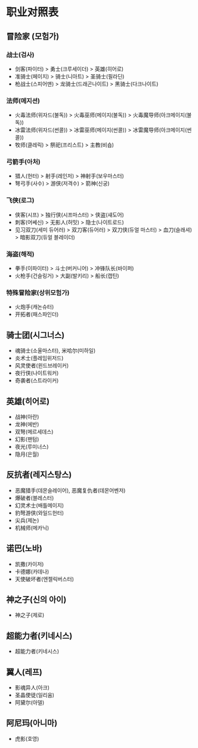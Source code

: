 # 职业对照表

## 冒险家 (모험가)

### 战士(검사)

- 剑客(파이터) > 勇士(크루세이더) > 英雄(히어로)
- 准骑士(페이지) > 骑士(니아트) > 圣骑士(필라딘)
- 枪战士(스피어맨) > 龙骑士(드래곤나이트) > 黑骑士(다크나이트)

### 法师(메지션)

- 火毒法师(위자드(불독)) > 火毒巫师(메이지(불독)) > 火毒魔导师(아크메이지(불독))
- 冰雷法师(위자드(썬콜)) > 冰雷巫师(메이지(썬콜)) > 冰雷魔导师(아크메이지(썬콜))
- 牧师(클레릭) > 祭祀(프리스트) > 主教(비숍)

### 弓箭手(아처)

- 猎人(헌터) > 射手(레인저) > 神射手(보우마스터)
- 弩弓手(사수) > 游侠(저격수) > 箭神(신궁)

### 飞侠(로그)

- 侠客(시프) > 独行侠(시프마스터) > 侠盗(섀도어)
- 刺客(어쎄신) > 无影人(허밋) > 隐士(나이트로드)
- 见习双刀(세미 듀어러) > 双刀客(듀어러) > 双刀侠(듀얼 마스터) > 血刀(슬래셔) > 暗影双刀(듀얼 블레이더)

### 海盗(해적)

- 拳手(이파이터) > 斗士(버커니어) > 冲锋队长(바이퍼)
- 火枪手(건슬링거) > 大副(발키리) > 船长(캡틴)

### 特殊冒险家(상위모험가)

- 火炮手(캐논슈터)
- 开拓者(패스파인더)

## 骑士团(시그너스)

- 魂骑士(소울마스터), 米哈尔(미하일)
- 炎术士(플레임위저드)
- 风灵使者(윈드브레이커)
- 夜行侠(나이트워커)
- 奇袭者(스트라이커)

## 英雄(히어로)

- 战神(아란)
- 龙神(에반)
- 双弩(메르세데스)
- 幻影(팬텀)
- 夜光(루미너스)
- 隐月(은월)

## 反抗者(레지스탕스)

- 恶魔猎手(데몬슬레이어), 恶魔复仇者(데몬어벤저)
- 爆破者(블레스터)
- 幻灵术士(배틀메이지)
- 豹弩游侠(와일드헌터)
- 尖兵(제논)
- 机械师(메카닉)

## 诺巴(노바)

- 凯撒(카이저)
- 卡德娜(카데나)
- 天使破坏者(엔젤릭버스터)

## 神之子(신의 아이)

- 神之子(제로)

## 超能力者(키네시스)

- 超能力者(키네시스)

## 翼人(레프)

- 影魂异人(아크)
- 圣晶使徒(일리움)
- 阿黛尔(아델) <Badge content="New!">

## 阿尼玛(아니마)

- 虎影(호영)
